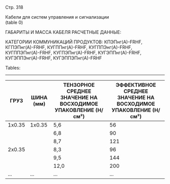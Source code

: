 Стр. 318

Кабели для систем управления и сигнализации  
(table 0)

ГАБАРИТЫ И МАССА КАБЕЛЯ РАСЧЕТНЫЕ ДАННЫЕ:

КАТЕГОРИИ КОММУНИКАЦИЙ ПРОДУКТОВ:
КПЭПнг(А)-FRHF, 
КГПЭПнг(А)-FRHF, 
КУГППнг(А)-FRHF, 
КУГППЭнг(А)-FRHF, 
КУГППЭПнг(А)-FRHF, 
КУГПЭПнг(А)-FRHF, 
КУГЭППнг(А)-FRHF, 
КУГЭППЭнг(А)-FRHF, 
КУГЭППЭПнг(А)-FRHF  

Tables:

---

| ГРУЗ | ШИНА (мм) | ТЕНЗОРНОЕ СРЕДНЕЕ ЗНАЧЕНИЕ НА ВОСХОДИМОЕ УПАКОВЛЕНИЕ (Н/см²) | ЭФФЕКТИВНОЕ СРЕДНЕЕ ЗНАЧЕНИЕ НА ВОСХОДИМОЕ УПАКОВЛЕНИЕ (Н/см²) |
|------|-----------|-------------------------------------------------------------|----------------------------------------------------------------|
| 1х0.35 | 1x0.35 | 5,6 | 56 |
|      |          | 6,8 | 90 |
|      |          | 8,7 | 121 |
| 2х0.35 |         | 8,3 | 96 |
|      |          | 9,5 | 144 |
|      |          | 12,0 | 200 |
| ...  | ...       | ... | ... |
